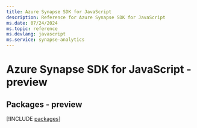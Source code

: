 ```yaml
---
title: Azure Synapse SDK for JavaScript
description: Reference for Azure Synapse SDK for JavaScript
ms.date: 07/24/2024
ms.topic: reference
ms.devlang: javascript
ms.service: synapse-analytics
---
```

# Azure Synapse SDK for JavaScript - preview
## Packages - preview
[!INCLUDE [packages](synapse-index.md)]